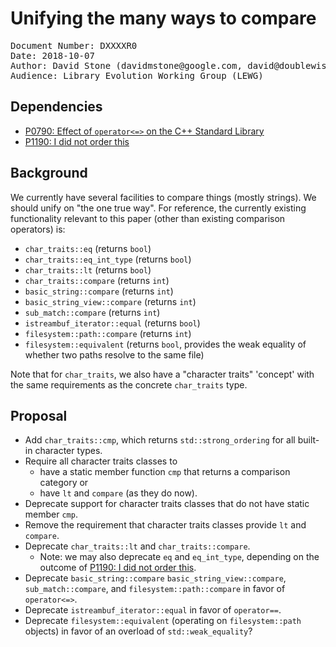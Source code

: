 # Unifying the many ways to compare

<pre>
Document Number: DXXXXR0
Date: 2018-10-07
Author: David Stone (&#100;&#97;&#118;&#105;&#100;&#109;&#115;&#116;&#111;&#110;&#101;&#64;&#103;&#111;&#111;&#103;&#108;&#101;&#46;&#99;&#111;&#109;, &#100;&#97;&#118;&#105;&#100;&#64;&#100;&#111;&#117;&#98;&#108;&#101;&#119;&#105;&#115;&#101;&#46;&#110;&#101;&#116;)
Audience: Library Evolution Working Group (LEWG)
</pre>

## Dependencies

* [P0790: Effect of `operator<=>` on the C++ Standard Library](http://wg21.link/P0790)
* [P1190: I did not order this](http://wg21.link/P1190)

## Background

We currently have several facilities to compare things (mostly strings). We should unify on "the one true way". For reference, the currently existing functionality relevant to this paper (other than existing comparison operators) is:

* `char_traits::eq` (returns `bool`)
* `char_traits::eq_int_type` (returns `bool`)
* `char_traits::lt` (returns `bool`)
* `char_traits::compare` (returns `int`)
* `basic_string::compare` (returns `int`)
* `basic_string_view::compare` (returns `int`)
* `sub_match::compare` (returns `int`)
* `istreambuf_iterator::equal` (returns `bool`)
* `filesystem::path::compare` (returns `int`)
* `filesystem::equivalent` (returns `bool`, provides the weak equality of whether two paths resolve to the same file)

Note that for `char_traits`, we also have a "character traits" 'concept' with the same requirements as the concrete `char_traits` type.

## Proposal

* Add `char_traits::cmp`, which returns `std::strong_ordering` for all built-in character types.
* Require all character traits classes to
	- have a static member function `cmp` that returns a comparison category or
	- have `lt` and `compare` (as they do now).
* Deprecate support for character traits classes that do not have static member `cmp`.
* Remove the requirement that character traits classes provide `lt` and `compare`.
* Deprecate `char_traits::lt` and `char_traits::compare`.
	- Note: we may also deprecate `eq` and `eq_int_type`, depending on the outcome of [P1190: I did not order this](http://wg21.link/P1190).
* Deprecate `basic_string::compare` `basic_string_view::compare`, `sub_match::compare`, and `filesystem::path::compare` in favor of `operator<=>`.
* Deprecate `istreambuf_iterator::equal` in favor of `operator==`.
* Deprecate `filesystem::equivalent` (operating on `filesystem::path` objects) in favor of an overload of `std::weak_equality`?
